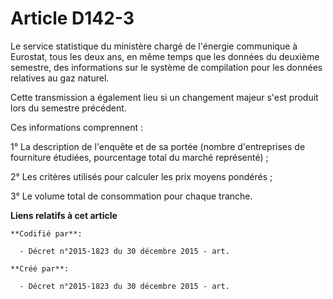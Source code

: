 # Article D142-3

Le service statistique du ministère chargé de l'énergie communique à Eurostat, tous les deux ans, en même temps que les
données du deuxième semestre, des informations sur le système de compilation pour les données relatives au gaz naturel.

Cette transmission a également lieu si un changement majeur s'est produit lors du semestre précédent.

Ces informations comprennent :

1° La description de l'enquête et de sa portée (nombre d'entreprises de fourniture étudiées, pourcentage total du marché
représenté) ;

2° Les critères utilisés pour calculer les prix moyens pondérés ;

3° Le volume total de consommation pour chaque tranche.

**Liens relatifs à cet article**

	**Codifié par**:

	  - Décret n°2015-1823 du 30 décembre 2015 - art.

	**Créé par**:

	  - Décret n°2015-1823 du 30 décembre 2015 - art.
